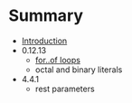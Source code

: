 # Summary

* [Introduction](README.md)
* 0.12.13
   * [for..of loops](forof_loops.md)
   * octal and binary literals
* 4.4.1
   * rest parameters


